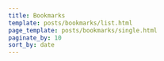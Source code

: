 ```yaml
---
title: Bookmarks
template: posts/bookmarks/list.html
page_template: posts/bookmarks/single.html
paginate_by: 10
sort_by: date
---
```

